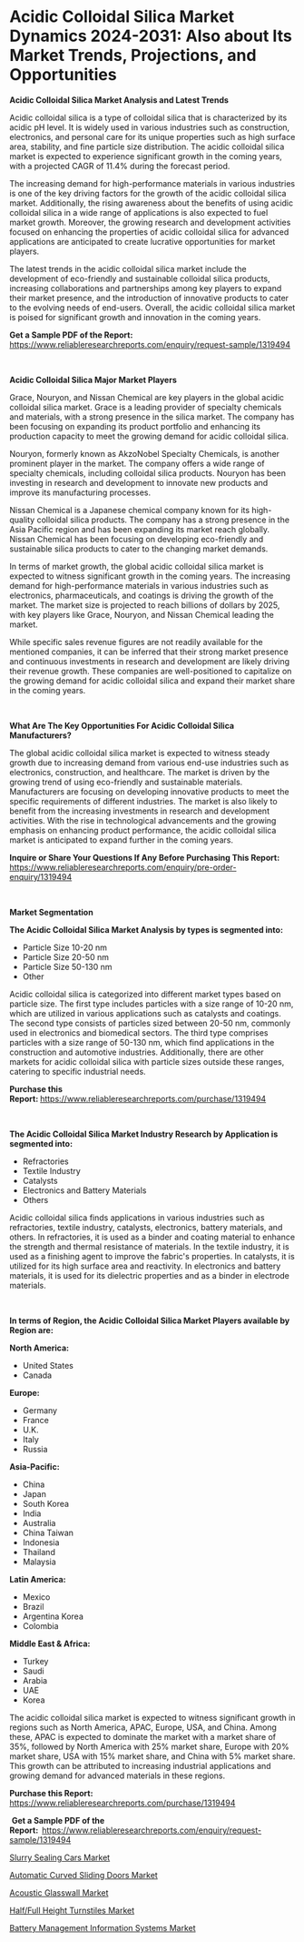 <p><h1>Acidic Colloidal Silica Market Dynamics 2024-2031: Also about Its Market Trends, Projections, and Opportunities</h1></p><p><strong>Acidic Colloidal Silica Market Analysis and Latest Trends</strong></p>
<p><p>Acidic colloidal silica is a type of colloidal silica that is characterized by its acidic pH level. It is widely used in various industries such as construction, electronics, and personal care for its unique properties such as high surface area, stability, and fine particle size distribution. The acidic colloidal silica market is expected to experience significant growth in the coming years, with a projected CAGR of 11.4% during the forecast period.</p><p>The increasing demand for high-performance materials in various industries is one of the key driving factors for the growth of the acidic colloidal silica market. Additionally, the rising awareness about the benefits of using acidic colloidal silica in a wide range of applications is also expected to fuel market growth. Moreover, the growing research and development activities focused on enhancing the properties of acidic colloidal silica for advanced applications are anticipated to create lucrative opportunities for market players.</p><p>The latest trends in the acidic colloidal silica market include the development of eco-friendly and sustainable colloidal silica products, increasing collaborations and partnerships among key players to expand their market presence, and the introduction of innovative products to cater to the evolving needs of end-users. Overall, the acidic colloidal silica market is poised for significant growth and innovation in the coming years.</p></p>
<p><strong>Get a Sample PDF of the Report:&nbsp;</strong> <a href="https://www.reliableresearchreports.com/enquiry/request-sample/1319494">https://www.reliableresearchreports.com/enquiry/request-sample/1319494</a></p>
<p>&nbsp;</p>
<p><strong>Acidic Colloidal Silica Major Market Players</strong></p>
<p><p>Grace, Nouryon, and Nissan Chemical are key players in the global acidic colloidal silica market. Grace is a leading provider of specialty chemicals and materials, with a strong presence in the silica market. The company has been focusing on expanding its product portfolio and enhancing its production capacity to meet the growing demand for acidic colloidal silica.</p><p>Nouryon, formerly known as AkzoNobel Specialty Chemicals, is another prominent player in the market. The company offers a wide range of specialty chemicals, including colloidal silica products. Nouryon has been investing in research and development to innovate new products and improve its manufacturing processes.</p><p>Nissan Chemical is a Japanese chemical company known for its high-quality colloidal silica products. The company has a strong presence in the Asia Pacific region and has been expanding its market reach globally. Nissan Chemical has been focusing on developing eco-friendly and sustainable silica products to cater to the changing market demands.</p><p>In terms of market growth, the global acidic colloidal silica market is expected to witness significant growth in the coming years. The increasing demand for high-performance materials in various industries such as electronics, pharmaceuticals, and coatings is driving the growth of the market. The market size is projected to reach billions of dollars by 2025, with key players like Grace, Nouryon, and Nissan Chemical leading the market.</p><p>While specific sales revenue figures are not readily available for the mentioned companies, it can be inferred that their strong market presence and continuous investments in research and development are likely driving their revenue growth. These companies are well-positioned to capitalize on the growing demand for acidic colloidal silica and expand their market share in the coming years.</p></p>
<p>&nbsp;</p>
<p><strong>What Are The Key Opportunities For Acidic Colloidal Silica Manufacturers?</strong></p>
<p><p>The global acidic colloidal silica market is expected to witness steady growth due to increasing demand from various end-use industries such as electronics, construction, and healthcare. The market is driven by the growing trend of using eco-friendly and sustainable materials. Manufacturers are focusing on developing innovative products to meet the specific requirements of different industries. The market is also likely to benefit from the increasing investments in research and development activities. With the rise in technological advancements and the growing emphasis on enhancing product performance, the acidic colloidal silica market is anticipated to expand further in the coming years.</p></p>
<p><strong>Inquire or Share Your Questions If Any Before Purchasing This Report:</strong> <a href="https://www.reliableresearchreports.com/enquiry/pre-order-enquiry/1319494">https://www.reliableresearchreports.com/enquiry/pre-order-enquiry/1319494</a></p>
<p>&nbsp;</p>
<p><strong>Market Segmentation</strong></p>
<p><strong>The Acidic Colloidal Silica Market Analysis by types is segmented into:</strong></p>
<p><ul><li>Particle Size 10-20 nm</li><li>Particle Size 20-50 nm</li><li>Particle Size 50-130 nm</li><li>Other</li></ul></p>
<p><p>Acidic colloidal silica is categorized into different market types based on particle size. The first type includes particles with a size range of 10-20 nm, which are utilized in various applications such as catalysts and coatings. The second type consists of particles sized between 20-50 nm, commonly used in electronics and biomedical sectors. The third type comprises particles with a size range of 50-130 nm, which find applications in the construction and automotive industries. Additionally, there are other markets for acidic colloidal silica with particle sizes outside these ranges, catering to specific industrial needs.</p></p>
<p><strong>Purchase this Report:&nbsp;</strong><a href="https://www.reliableresearchreports.com/purchase/1319494">https://www.reliableresearchreports.com/purchase/1319494</a></p>
<p>&nbsp;</p>
<p><strong>The Acidic Colloidal Silica Market Industry Research by Application is segmented into:</strong></p>
<p><ul><li>Refractories</li><li>Textile Industry</li><li>Catalysts</li><li>Electronics and Battery Materials</li><li>Others</li></ul></p>
<p><p>Acidic colloidal silica finds applications in various industries such as refractories, textile industry, catalysts, electronics, battery materials, and others. In refractories, it is used as a binder and coating material to enhance the strength and thermal resistance of materials. In the textile industry, it is used as a finishing agent to improve the fabric's properties. In catalysts, it is utilized for its high surface area and reactivity. In electronics and battery materials, it is used for its dielectric properties and as a binder in electrode materials.</p></p>
<p>&nbsp;</p>
<p><strong>In terms of Region, the Acidic Colloidal Silica Market Players available by Region are:</strong></p>
<p>
    <p> <strong> North America: </strong>
        <ul>
            <li>United States</li>
            <li>Canada</li>
        </ul>
        </p> 
    <p> <strong> Europe: </strong>
        <ul>
            <li>Germany</li>
            <li>France</li>
            <li>U.K.</li>
            <li>Italy</li>
            <li>Russia</li>
        </ul>
        </p> 
    <p> <strong> Asia-Pacific: </strong>
        <ul>
            <li>China</li>
            <li>Japan</li>
            <li>South Korea</li>
            <li>India</li>
            <li>Australia</li>
            <li>China Taiwan</li>
            <li>Indonesia</li>
            <li>Thailand</li>
            <li>Malaysia</li>
        </ul>
        </p> 
    <p> <strong> Latin America: </strong>
        <ul>
            <li>Mexico</li>
            <li>Brazil</li>
            <li>Argentina Korea</li>
            <li>Colombia</li>
        </ul>
        </p> 
    <p> <strong> Middle East & Africa: </strong>
        <ul>
            <li>Turkey</li>
            <li>Saudi</li>
            <li>Arabia</li>
            <li>UAE</li>
            <li>Korea</li>
        </ul>
    </p>
    </p>
<p><p>The acidic colloidal silica market is expected to witness significant growth in regions such as North America, APAC, Europe, USA, and China. Among these, APAC is expected to dominate the market with a market share of 35%, followed by North America with 25% market share, Europe with 20% market share, USA with 15% market share, and China with 5% market share. This growth can be attributed to increasing industrial applications and growing demand for advanced materials in these regions.</p></p>
<p><strong>Purchase this Report: </strong><a href="https://www.reliableresearchreports.com/purchase/1319494">https://www.reliableresearchreports.com/purchase/1319494</a></p>
<p>&nbsp;<strong>Get a Sample PDF of the Report:&nbsp;&nbsp;</strong><a href="https://www.reliableresearchreports.com/enquiry/request-sample/1319494">https://www.reliableresearchreports.com/enquiry/request-sample/1319494</a></p>
<p><strong></strong></p>
<p><p><a href="https://view.publitas.com/reportprime-1/slurry-sealing-cars-market-size-furnishes-valuable-information-encompassing-market-share-market-trends-and-projections-spanning-from-2024-to-2031/">Slurry Sealing Cars Market</a></p><p><a href="https://gratis-rainforest-2ca.notion.site/Automatic-Curved-Sliding-Doors-Market-Size-Evaluating-its-Market-Trends-Growth-and-Projections-20-6e1751a5c1a84a778809b869a2ac4bb3">Automatic Curved Sliding Doors Market</a></p><p><a href="https://crocus-run-b5a.notion.site/Acoustic-Glasswall-Market-Analysis-and-Market-Size-Global-Industry-Overview-Market-Segmentation-an-8396f15b1c064c47a264e77276360c65">Acoustic Glasswall Market</a></p><p><a href="https://metal-farmhouse-e95.notion.site/Half-Full-Height-Turnstiles-Market-Research-Report-Forecasted-for-Period-from-2024-2031-by-Market-8286c23d71e045a585853a443ea433b0">Half/Full Height Turnstiles Market</a></p><p><a href="https://view.publitas.com/reportprime-1/battery-management-information-systems-market-size-share-trends-analysis-report-by-application-regional-outlook-competitive-strategies-and-segment-forecasts-2024-2031/">Battery Management Information Systems Market</a></p></p>